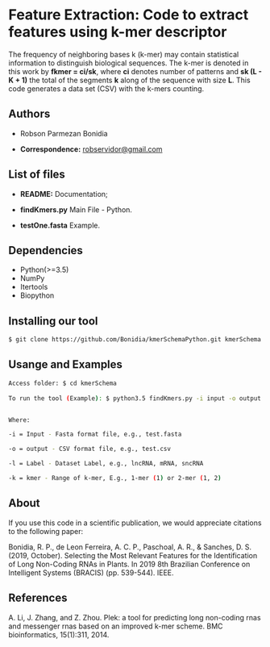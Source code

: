 # Feature Extraction: Code to extract features using k-mer descriptor

The frequency of neighboring bases k (k-mer) may contain statistical information to distinguish biological sequences. The k-mer is denoted in this work by **fkmer = ci/sk**, where **ci** denotes number of patterns and **sk (L - K + 1)** the total of the segments **k** along of the sequence with size **L**. This code generates a data set (CSV) with the k-mers counting.


## Authors

* Robson Parmezan Bonidia

* **Correspondence:** robservidor@gmail.com


## List of files

 - **README:** Documentation;

 - **findKmers.py** Main File - Python.

 - **testOne.fasta** Example.

## Dependencies

- Python(>=3.5)
- NumPy 
- Itertools
- Biopython


## Installing our tool

```sh
$ git clone https://github.com/Bonidia/kmerSchemaPython.git kmerSchema
```

## Usange and Examples


```sh
Access folder: $ cd kmerSchema
 
To run the tool (Example): $ python3.5 findKmers.py -i input -o output -l label -k 2


Where:

-i = Input - Fasta format file, e.g., test.fasta

-o = output - CSV format file, e.g., test.csv

-l = Label - Dataset Label, e.g., lncRNA, mRNA, sncRNA

-k = kmer - Range of k-mer, E.g., 1-mer (1) or 2-mer (1, 2)
```

## About

If you use this code in a scientific publication, we would appreciate citations to the following paper:

Bonidia, R. P., de Leon Ferreira, A. C. P., Paschoal, A. R., & Sanches, D. S. (2019, October). Selecting the Most Relevant Features for the Identification of Long Non-Coding RNAs in Plants. In 2019 8th Brazilian Conference on Intelligent Systems (BRACIS) (pp. 539-544). IEEE.

## References

A. Li, J. Zhang, and Z. Zhou. Plek: a tool for predicting long non-coding rnas and messenger rnas based on an improved k-mer scheme. BMC bioinformatics, 15(1):311, 2014.
